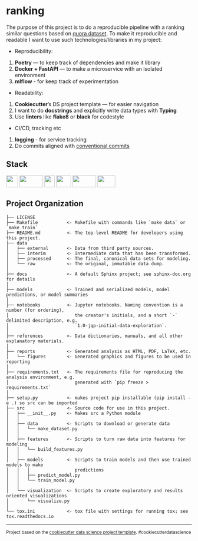 ranking
==============================

The purpose of this project is to do a reproducible pipeline with a ranking similar questions based on [quora dataset](https://www.kaggle.com/c/quora-question-pairs). To make it reproducible and readable I want to use such technologies/libraries in my project:

- Reproducibility:
1. __Poetry__ — to keep track of dependencies and make it library
2. __Docker + FastAPI__ — to make a microservice with an isolated environment
3. __mlflow__ - for keep track of experimentation

- Readability:
1. __Cookiecutter__’s DS project template — for easier navigation
2. I want to do __docstrings__ and explicitly write data types with __Typing__
3. Use __linters__ like __flake8__ or __black__ for codestyle

- CI/CD, tracking etc
1. __logging__ - for service tracking
2. Do commits aligned with [conventional commits](https://www.conventionalcommits.org/en/v1.0.0/)


Stack
------------
<img height="32" width="32" src="https://upload.wikimedia.org/wikipedia/commons/thumb/c/c3/Python-logo-notext.svg/1869px-Python-logo-notext.svg.png" /> <img height="32" width="64" src="https://miro.medium.com/max/633/0*oek9uPntF7vtHJP8.png" /> <img height="32" width="28" src="https://upload.wikimedia.org/wikipedia/commons/thumb/1/10/PyTorch_logo_icon.svg/640px-PyTorch_logo_icon.svg.png" /> <img height="32" width="40" src="https://www.docker.com/wp-content/uploads/2022/03/vertical-logo-monochromatic.png" /> <img height="32" width="64" src="https://repository-images.githubusercontent.com/260928305/92388600-8d1c-11ea-9993-a726466b5099" /> <img height="32" width="48" src="https://engineering.fb.com/wp-content/uploads/2017/03/faiss_logo.png" />

Project Organization
------------

    ├── LICENSE
    ├── Makefile           <- Makefile with commands like `make data` or `make train`
    ├── README.md          <- The top-level README for developers using this project.
    ├── data
    │   ├── external       <- Data from third party sources.
    │   ├── interim        <- Intermediate data that has been transformed.
    │   ├── processed      <- The final, canonical data sets for modeling.
    │   └── raw            <- The original, immutable data dump.
    │
    ├── docs               <- A default Sphinx project; see sphinx-doc.org for details
    │
    ├── models             <- Trained and serialized models, model predictions, or model summaries
    │
    ├── notebooks          <- Jupyter notebooks. Naming convention is a number (for ordering),
    │                         the creator's initials, and a short `-` delimited description, e.g.
    │                         `1.0-jqp-initial-data-exploration`.
    │
    ├── references         <- Data dictionaries, manuals, and all other explanatory materials.
    │
    ├── reports            <- Generated analysis as HTML, PDF, LaTeX, etc.
    │   └── figures        <- Generated graphics and figures to be used in reporting
    │
    ├── requirements.txt   <- The requirements file for reproducing the analysis environment, e.g.
    │                         generated with `pip freeze > requirements.txt`
    │
    ├── setup.py           <- makes project pip installable (pip install -e .) so src can be imported
    ├── src                <- Source code for use in this project.
    │   ├── __init__.py    <- Makes src a Python module
    │   │
    │   ├── data           <- Scripts to download or generate data
    │   │   └── make_dataset.py
    │   │
    │   ├── features       <- Scripts to turn raw data into features for modeling
    │   │   └── build_features.py
    │   │
    │   ├── models         <- Scripts to train models and then use trained models to make
    │   │   │                 predictions
    │   │   ├── predict_model.py
    │   │   └── train_model.py
    │   │
    │   └── visualization  <- Scripts to create exploratory and results oriented visualizations
    │       └── visualize.py
    │
    └── tox.ini            <- tox file with settings for running tox; see tox.readthedocs.io


--------

<p><small>Project based on the <a target="_blank" href="https://drivendata.github.io/cookiecutter-data-science/">cookiecutter data science project template</a>. #cookiecutterdatascience</small></p>
